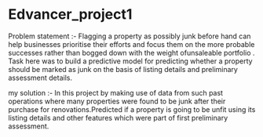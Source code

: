# Edvancer_project1

Problem statement :- Flagging a property as possibly junk before hand can help businesses prioritise their efforts and focus them on the more probable successes rather than bogged down with the weight ofunsaleable portfolio . Task here was to build a predictive model for predicting whether a property should be marked as junk on the basis of listing details and preliminary assessment details.

my solution :- In this project by making use of data from such past operations where many properties were found to be junk after their purchase for renovations.Predicted if a property is going to be unfit using its listing details and other features which were part of first preliminary assessment.
